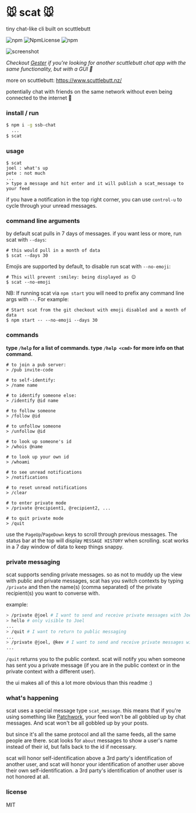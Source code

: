 # :mouse: scat :mouse:
tiny chat-like cli built on scuttlebutt


![npm](https://img.shields.io/npm/v/ssb-chat.svg) ![NpmLicense](https://img.shields.io/npm/l/ssb-chat.svg) ![npm](https://img.shields.io/npm/dt/ssb-chat.svg)


![screenshot](images/screenshot.png)

_Checkout [Gester](https://github.com/stripedpajamas/gester) if you're looking for another scuttlebutt chat app with the same functionality, but with a GUI :hamster:_

more on scuttlebutt: https://www.scuttlebutt.nz/

potentially chat with friends on the same network without even being connected to the internet :raised_hands:


### install / run
```bash
$ npm i -g ssb-chat
  ...
$ scat
```

### usage
```
$ scat
joel : what's up
pete : not much
...
> type a message and hit enter and it will publish a scat_message to your feed
```

if you have a notification in the top right corner, you can use `control-u` to cycle through your unread messages.

### command line arguments
by default scat pulls in 7 days of messages. if you want less or more, run scat with `--days`:

```
# this would pull in a month of data
$ scat --days 30
```

Emojis are supported by default, to disable run scat with `--no-emoji`:

```
# This will prevent :smiley: being displayed as 😊
$ scat --no-emoji
```

NB: If running scat via `npm start` you will need to prefix any command line args with `--`.
For example:
```
# Start scat from the git checkout with emoji disabled and a month of data
$ npm start -- --no-emoji --days 30
```

### commands
**type `/help` for a list of commands. type `/help <cmd>` for more info on that command.**

```
# to join a pub server:
> /pub invite-code

# to self-identify:
> /name name

# to identify someone else:
> /identify @id name

# to follow someone
> /follow @id

# to unfollow someone
> /unfollow @id

# to look up someone's id
> /whois @name

# to look up your own id
> /whoami

# to see unread notifications
> /notifications

# to reset unread notifications
> /clear

# to enter private mode
> /private @recipient1, @recipient2, ...

# to quit private mode
> /quit
```

use the `PageUp`/`PageDown` keys to scroll through previous messages. The status bar at the top will display `MESSAGE HISTORY` when scrolling. scat works in a 7 day window of data to keep things snappy.

### private messaging
scat supports sending private messages. so as not to muddy up the view with public and private messages, scat has you switch contexts by typing `/private` and then the name(s) (comma separated) of the private recipient(s) you want to converse with.

example:
```bash
> /private @joel # I want to send and receive private messages with Joel now
> hello # only visible to Joel
...
> /quit # I want to return to public messaging
...
> /private @joel, @kev # I want to send and receive private messages with both Joel and Kev
...
```

`/quit` returns you to the public context. scat will notify you when someone has sent you a private message (if you are in the public context or in the private context with a different user).

the ui makes all of this a lot more obvious than this readme :)

### what's happening
scat uses a special message type `scat_message`. this means that if you're using something like [Patchwork](https://github.com/ssbc/patchwork), your feed won't be all gobbled up by chat messages. And scat won't be all gobbled up by your posts.

but since it's all the same protocol and all the same feeds, all the same people are there. scat looks for `about` messages to show a user's name instead of their id, but falls back to the id if necessary.

scat will honor self-identification above a 3rd party's identification of another user, and scat will honor your identification of another user above their own self-identification. a 3rd party's identification of another user is not honored at all.

### license
MIT
